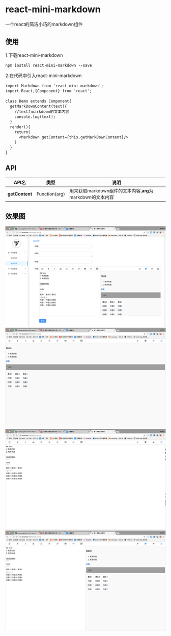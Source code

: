 # react-mini-markdown
一个react的简洁小巧的markdown组件

## 使用
1.下载react-mini-markdown
```
npm install react-mini-markdown --save
```
2.在代码中引入react-mini-markdown
```
import Markdown from 'react-mini-markdown';
import React,{Component} from 'react';

class Demo extends Component{
  getMarkDownContent(text){
    //text为markdown的文本内容
    console.log(text);
  }
  render(){
    return(
      <Markdown getContent={this.getMarkDownContent}/>
    )
  }
}
```

## API
API名 | 类型 | 说明
-|:-:|-
**getContent** | Function(arg)| 用来获取markdown组件的文本内容,**arg**为markdown的文本内容


## 效果图

![实际项目应用图](/source/1.png)
![全屏编辑](/source/2.png)
![全屏预览](/source/3.png)
![全屏编辑和预览](/source/4.png)
